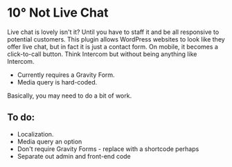# 10° Not Live Chat

Live chat is lovely isn't it? Until you have to staff it and be all responsive to potential customers. This plugin allows WordPress websites to look like they offer live chat, but in fact it is just a contact form. On mobile, it becomes a click-to-call button. Think Intercom but without being anything like Intercom.

* Currently requires a Gravity Form.
* Media query is hard-coded.

Basically, you may need to do a bit of work.

## To do:
* Localization.
* Media query an option
* Don't require Gravity Forms - replace with a shortcode perhaps
* Separate out admin and front-end code
